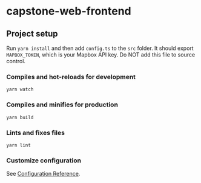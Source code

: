 # capstone-web-frontend

## Project setup

Run `yarn install` and then add `config.ts` to the `src` folder. It should export `MAPBOX_TOKEN`, which is your Mapbox API key.
Do NOT add this file to source control.

### Compiles and hot-reloads for development

```
yarn watch
```

### Compiles and minifies for production

```
yarn build
```

### Lints and fixes files

```
yarn lint
```

### Customize configuration

See [Configuration Reference](https://cli.vuejs.org/config/).
